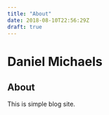 ```yaml
---
title: "About"
date: 2018-08-10T22:56:29Z
draft: true
---
```


# Daniel Michaels

## About

This is simple blog site.
